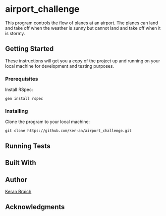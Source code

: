 # airport_challenge

This program controls the flow of planes at an airport. The planes can land and take off when the weather is sunny but cannot land and take off when it is stormy.

## Getting Started

These instructions will get you a copy of the project up and running on your local machine for development and testing purposes.

### Prerequisites

Install RSpec:

```
gem install rspec
```

### Installing

Clone the program to your local machine:

```
git clone https://github.com/ker-an/airport_challenge.git
```

## Running Tests

## Built With

## Author

[Keran Braich](https://github.com/ker-an)

## Acknowledgments
